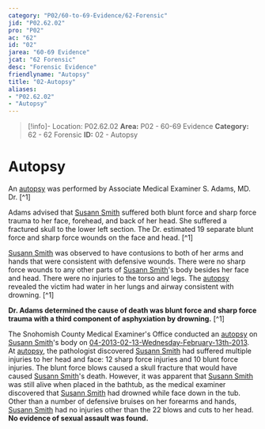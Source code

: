 ```yaml
---
category: "P02/60-to-69-Evidence/62-Forensic"
jid: "P02.62.02"
pro: "P02"
ac: "62"
id: "02"
jarea: "60-69 Evidence"
jcat: "62 Forensic"
desc: "Forensic Evidence"
friendlyname: "Autopsy"
title: "02-Autopsy"
aliases: 
- "P02.62.02"
- "Autopsy"
---
```

>[!info]- Location: P02.62.02
>**Area:** P02 - 60-69 Evidence
>**Category:** 62 - 62 Forensic
>**ID:** 02 - Autopsy

# Autopsy

An [autopsy](../../60-to-69-Evidence/62-Forensic/02-Autopsy.md) was performed by Associate Medical Examiner S. Adams, MD. Dr. [^1]

Adams advised that [Susann Smith](../../70-to-79-People/71-Victims/02-Susann-Smith.md) suffered both blunt force and sharp force trauma to her face, forehead, and back of her head. She suffered a fractured skull to the lower left section. The Dr. estimated 19 separate blunt force and sharp force wounds on the face and head. [^1]

[Susann Smith](../../70-to-79-People/71-Victims/02-Susann-Smith.md) was observed to have contusions to both of her arms and hands that were consistent with defensive wounds. There were no sharp force wounds to any other parts of [Susann Smith](../../70-to-79-People/71-Victims/02-Susann-Smith.md)'s body besides her face and head. There were no injuries to the torso and legs. The [autopsy](../../60-to-69-Evidence/62-Forensic/02-Autopsy.md) revealed the victim had water in her lungs and airway consistent with drowning. [^1]

**Dr. Adams determined the cause of death was blunt force and sharp force trauma with a third component of asphyxiation by drowning.** [^1]

The Snohomish County Medical Examiner's Office conducted an [autopsy](../../60-to-69-Evidence/62-Forensic/02-Autopsy.md) on [Susann Smith](../../70-to-79-People/71-Victims/02-Susann-Smith.md)'s body on [04-2013-02-13-Wednesday-February-13th-2013](../../10-to-19-Case-Dates/12-Crime-Dates/04-2013-02-13-Wednesday-February-13th-2013.md). At [autopsy](../../60-to-69-Evidence/62-Forensic/02-Autopsy.md), the pathologist discovered [Susann Smith](../../70-to-79-People/71-Victims/02-Susann-Smith.md) had suffered multiple injuries to her head and face: 12 sharp force injuries and 10 blunt force injuries. The blunt force blows caused a skull fracture that would have caused [Susann Smith](../../70-to-79-People/71-Victims/02-Susann-Smith.md)'s death. However, it was apparent that [Susann Smith](../../70-to-79-People/71-Victims/02-Susann-Smith.md) was still alive when placed in the bathtub, as the medical examiner discovered that [Susann Smith](../../70-to-79-People/71-Victims/02-Susann-Smith.md) had drowned while face down in the tub. Other than a number of defensive bruises on her forearms and hands, [Susann Smith](../../70-to-79-People/71-Victims/02-Susann-Smith.md) had no injuries other than the 22 blows and cuts to her head. **No evidence of sexual assault was found.**
